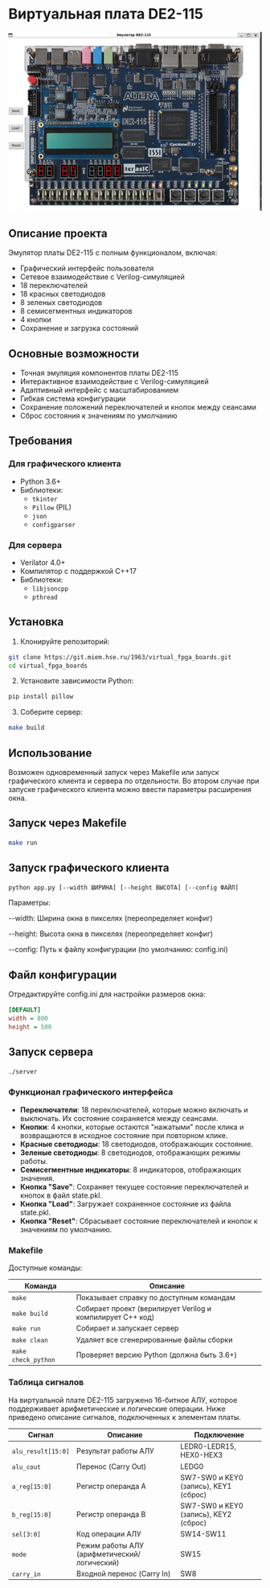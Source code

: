 # Виртуальная плата DE2-115 

![](../imgs/screenshot2.jpg)

## Описание проекта

Эмулятор платы DE2-115 с полным функционалом, включая:
- Графический интерфейс пользователя
- Сетевое взаимодействие с Verilog-симуляцией
- 18 переключателей
- 18 красных светодиодов
- 8 зеленых светодиодов
- 8 семисегментных индикаторов
- 4 кнопки
- Сохранение и загрузка состояний

## Основные возможности

- Точная эмуляция компонентов платы DE2-115
- Интерактивное взаимодействие с Verilog-симуляцией
- Адаптивный интерфейс с масштабированием
- Гибкая система конфигурации
- Сохранение положений переключателей и кнопок между сеансами
- Сброс состояния к значениям по умолчанию

## Требования

### Для графического клиента

- Python 3.6+
- Библиотеки:
  - `tkinter`
  - `Pillow` (PIL)
  - `json`
  - `configparser`

### Для сервера

- Verilator 4.0+
- Компилятор с поддержкой C++17
- Библиотеки:
  - `libjsoncpp`
  - `pthread`

## Установка

1. Клонируйте репозиторий:
```bash
git clone https://git.miem.hse.ru/1963/virtual_fpga_boards.git
cd virtual_fpga_boards
```

2. Установите зависимости Python:
```bash
pip install pillow
```

3. Соберите сервер:
```bash
make build
```

## Использование

Возможен одновременный запуск через Makefile или запуск графического клиента и сервера по отдельности.
Во втором случае при запуске графического клиента можно ввести параметры расширения окна.

## Запуск через Makefile

```bash
make run
```

## Запуск графического клиента

```bash
python app.py [--width ШИРИНА] [--height ВЫСОТА] [--config ФАЙЛ]
```

Параметры:

--width: Ширина окна в пикселях (переопределяет конфиг)

--height: Высота окна в пикселях (переопределяет конфиг)

--config: Путь к файлу конфигурации (по умолчанию: config.ini)

## Файл конфигурации

Отредактируйте config.ini для настройки размеров окна:

```ini
[DEFAULT]
width = 800
height = 500
```

## Запуск сервера

```bash
./server
```

### Функционал графического интерфейса

- **Переключатели**: 18 переключателей, которые можно включать и выключать. Их состояние сохраняется между сеансами.
- **Кнопки**: 4 кнопки, которые остаются "нажатыми" после клика и возвращаются в исходное состояние при повторном клике.
- **Красные светодиоды**: 18 светодиодов, отображающих состояние.
- **Зеленые светодиоды**: 8 светодиодов, отображающих режимы работы.
- **Семисегментные индикаторы**: 8 индикаторов, отображающих значения.
- **Кнопка "Save"**: Сохраняет текущее состояние переключателей и кнопок в файл state.pkl.
- **Кнопка "Load"**: Загружает сохраненное состояние из файла state.pkl.
- **Кнопка "Reset"**: Сбрасывает состояние переключателей и кнопок к значениям по умолчанию.

### Makefile

Доступные команды:

| Команда          | Описание                                                                 |
|------------------|--------------------------------------------------------------------------|
| `make`           | Показывает справку по доступным командам                                |
| `make build`     | Собирает проект (верилирует Verilog и компилирует C++ код)              |
| `make run`       | Собирает и запускает сервер                                             |
| `make clean`     | Удаляет все сгенерированные файлы сборки                                |
| `make check_python` | Проверяет версию Python (должна быть 3.6+)                          |

### Таблица сигналов

На виртуальной плате DE2-115 загружено 16-битное АЛУ, которое поддерживает арифметические и логические операции. Ниже приведено описание сигналов, подключенных к элементам платы.

| **Сигнал**         | **Описание**                              | **Подключение**                     |
|---------------------|------------------------------------------|--------------------------------------|
| `alu_result[15:0]` | Результат работы АЛУ                     | LEDR0-LEDR15, HEX0-HEX3 |
| `alu_cout`         | Перенос (Carry Out)                      | LEDG0               |
| `a_reg[15:0]`      | Регистр операнда A                      | SW7-SW0 и KEY0 (запись), KEY1 (сброс) |
| `b_reg[15:0]`      | Регистр операнда B                      | SW7-SW0 и KEY0 (запись), KEY2 (сброс) |
| `sel[3:0]`         | Код операции АЛУ                        | SW14-SW11         |
| `mode`             | Режим работы АЛУ (арифметический/логический) | SW15           |
| `carry_in`         | Входной перенос (Carry In)               | SW8               |